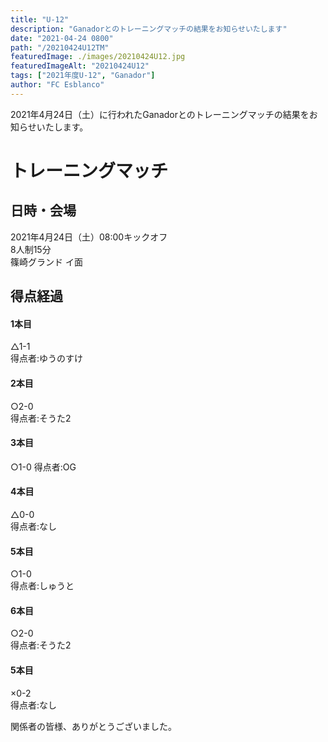```yaml
---
title: "U-12"
description: "Ganadorとのトレーニングマッチの結果をお知らせいたします"
date: "2021-04-24 0800"
path: "/20210424U12TM"
featuredImage: ./images/20210424U12.jpg
featuredImageAlt: "20210424U12"
tags: ["2021年度U-12", "Ganador"]
author: "FC Esblanco"
---
```


2021年4月24日（土）に行われたGanadorとのトレーニングマッチの結果をお知らせいたします。

# トレーニングマッチ

## 日時・会場

2021年4月24日（土）08:00キックオフ  
8人制15分  
篠崎グランド イ面

## 得点経過

#### 1本目
△1-1    
得点者:ゆうのすけ

#### 2本目
○2-0  
得点者:そうた2

#### 3本目
○1-0
得点者:OG

#### 4本目
△0-0    
得点者:なし

#### 5本目
○1-0  
得点者:しゅうと

#### 6本目
○2-0  
得点者:そうた2

#### 5本目
×0-2  
得点者:なし


関係者の皆様、ありがとうございました。
